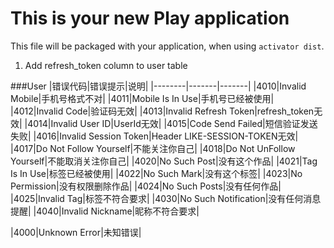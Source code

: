 This is your new Play application
=================================

This file will be packaged with your application, when using `activator dist`.

1. Add refresh_token column to user table

###User
|错误代码|错误提示|说明|
|--------|-------|-------|
|4010|Invalid Mobile|手机号格式不对|
|4011|Mobile Is In Use|手机号已经被使用|
|4012|Invalid Code|验证码无效|
|4013|Invalid Refresh Token|refresh_token无效|
|4014|Invalid User ID|UserId无效|
|4015|Code Send Failed|短信验证发送失败|
|4016|Invalid Session Token|Header LIKE-SESSION-TOKEN无效|
|4017|Do Not Follow Yourself|不能关注你自己|
|4018|Do Not UnFollow Yourself|不能取消关注你自己|
|4020|No Such Post|没有这个作品|
|4021|Tag Is In Use|标签已经被使用|
|4022|No Such Mark|没有这个标签|
|4023|No Permission|没有权限删除作品|
|4024|No Such Posts|没有任何作品|
|4025|Invalid Tag|标签不符合要求|
|4030|No Such Notification|没有任何消息提醒|
|4040|Invalid Nickname|昵称不符合要求|

|4000|Unknown Error|未知错误|
